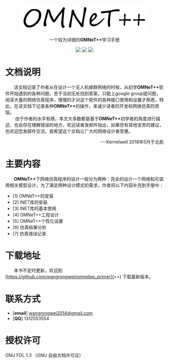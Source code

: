 <p align="center">
  <a href="https://reach.tech/router/">
    <img alt="Reach Router" src="./img/logo-horizontal.png" width="400">
  </a>
</p>

<p align="center">
  一个较为详细的<b>OMNeT++</b>学习手册
</p>

<p align="center">
  <a href="https://github.com/wangrongwei/OMNeTpp_Manual/stargazers"><img src="https://img.shields.io/github/stars/wangrongwei/OMNeTpp_Manual.svg?style=flat&label=Star"></a>
  <a href="https://github.com/wangrongwei/OMNeTpp_Manual/fork"><img src="https://img.shields.io/github/forks/wangrongwei/OMNeTpp_Manual.svg?style=flat&label=Fork"></a>
  <a href="https://github.com/wangrongwei/OMNeTpp_Manual/watchers"><img src="https://img.shields.io/github/watchers/wangrongwei/OMNeTpp_Manual.svg?style=flat&label=Watch"></a>

</p>

# 文档说明

&#160; &#160; &#160; &#160;该文档记录了作者从在设计一个无人机蜂群网络的时候，从初学<b>OMNeT++</b>软件开始遇到的各种问题，苦于当初无处找到答案，只能上google group提问题，阅读大量的网络仿真程序，慢慢的才对这个软件的各种接口使用和设置才熟悉，特此，在该文档下记录各种<b>OMNeT++</b>的操作，来减少读者的开发和网络仿真的烦恼。</br>
&#160; &#160; &#160; &#160; 由于作者的水平有限，本文大多数都是基于<b>OMNeT++</b>初学者的角度进行描述，也会存在理解错误的地方，欢迎读者发邮件指出，如果您有其他宝贵的建议，也欢迎您发邮件交流，我希望这个文档让广大的网络设计者受惠。</br>
<div align="right">
---Kernelwell 2018年5月于北航
</div>

# 主要内容
&#160; &#160; &#160; &#160;<b>OMNeT++</b>下网络仿真程序的设计一般分为两种：完全的设计一个网络和可调用相关模型设计，为了满足两种设计模式的需求，作者将以下内容补充到手册中：
- [1] OMNeT++的安装
- [2] INET库的安装
- [3] INET库的基本使用
- [4] OMNeT++工程设计
- [5] OMNeT++个性化设置
- [6] 仿真结果分析
- [7] 仿真错误记录



# 下载地址

&#160; &#160; &#160; &#160;本书不定时更新，欢迎到
[https://github.com/wangrongwei/omnetpp_primer](<>)
下载最新版本。</br>
# 联系方式

-   [**email**] wangrongwei2014@gmail.com
-   [**QQ**] 1312553554

# 授权许可
GNU FDL 1.3 （GNU 自由文档许可证）
